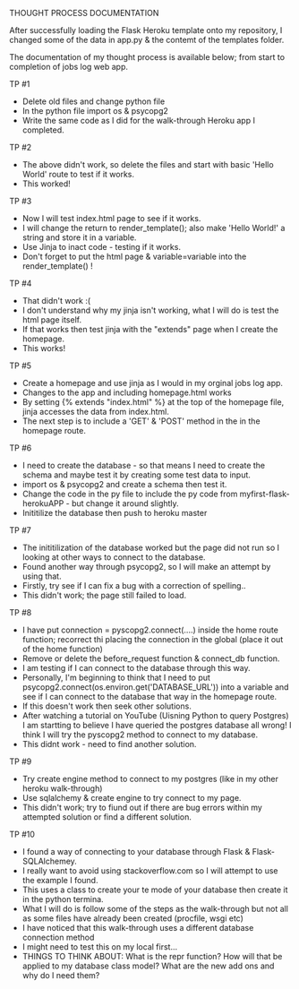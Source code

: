 THOUGHT PROCESS DOCUMENTATION

After successfully loading the Flask Heroku template onto my repository, I changed some of the data in app.py & the contemt of the templates folder.

The documentation of my thought process is available below; from start to completion of jobs log web app.

TP #1
* Delete old files and change python file
* In the python file import os & psycopg2
* Write the same code as I did for the walk-through Heroku app I completed.

TP #2
* The above didn't work, so delete the files and start with basic 'Hello World' route to test if it works.
* This worked!

TP #3
* Now I will test index.html page to see if it works.
* I will change the return to render_template(); also make 'Hello World!' a string and store it in a variable.
* Use Jinja to inact code - testing if it works.
* Don't forget to put the html page & variable=variable into the render_template() !

TP #4
* That didn't work :(
* I don't understand why my jinja isn't working, what I will do is test the html page itself.
* If that works then test jinja with the "extends" page when I create the homepage.
* This works!

TP #5
* Create a homepage and use jinja as I would in my orginal jobs log app.
* Changes to the app and including homepage.html works
* By setting {% extends "index.html" %} at the top of the homepage file, jinja accesses the data from index.html.
* The next step is to include a 'GET' & 'POST' method in the in the homepage route.

TP #6
* I need to create the database - so that means I need to create the schema and maybe test it by creating some test data to input.
* import os & psycopg2 and create a schema then test it.
* Change the code in the py file to include the py code from myfirst-flask-herokuAPP - but change it around slightly.
* Inititilize the database then push to heroku master

TP #7
* The inititilization of the database worked but the page did not run so I looking at other ways to connect to the database.
* Found another way through psycopg2, so I will make an attempt by using that.
* Firstly, try see if I can fix a bug with a correction of spelling..
* This didn't work; the page still failed to load.

TP #8
* I have put connection = pyscopg2.connect(....) inside the home route function; recorrect thi placing the connection in the global (place it out of the home function)
* Remove or delete the before_request function & connect_db function.
* I am testing if I can connect to the database through this way.
* Personally, I'm beginning to think that I need to put psycopg2.connect(os.environ.get('DATABASE_URL')) into a variable and see if I can connect to the database that way in the homepage route.
* If this doesn't work then seek other solutions.
* After watching a tutorial on YouTube (Uisning Python to query Postgres) I am startting to believe I have queried the postgres database all wrong! I think I will try the pyscopg2 method to connect to my database.
* This didnt work - need to find another solution.

TP #9
* Try create engine method to connect to my postgres (like in my other heroku walk-through)
* Use sqlalchemy & create engine to try connect to my page.
* This didn't work; try to fiund out if there are bug errors within my attempted solution or find a different solution.

TP #10 
* I found a way of connecting to your database through Flask & Flask-SQLAlchemey.
* I really want to avoid using stackoverflow.com so I will attempt to use the example I found.
* This uses a class to create your te mode of your database then create it in the python termina. 
* What I will do is follow some of the steps as the walk-through but not all as some files have already been created (procfile, wsgi etc)
* I have noticed that this walk-through uses a different database connection method
* I might need to test this on my local first...
* THINGS TO THINK ABOUT: What is the repr function? How will that be applied to my database class model? What are the new add ons and why do I need them?


<!-- TP #9
* I know I can create web pages (without a database) and make it run through Heroku
* Now I just need to find a way to connect to my postgres through Heroku
* I know it can be done because I have done it before in other walkthroughs I have completed.
* Keep reviewing tutorials & documentation along with trail & error when testing the page.
* Upload my code to stackoverflow.com to find a solution if I still get stuck. -->